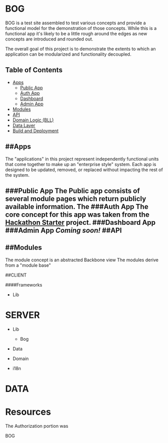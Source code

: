 BOG
===
BOG is a test site assembled to test various concepts and provide a functional model for the demonstration of those concepts.  While this is a functional app it's likely to be a little rough around the edges as new concepts are introduced and rounded out.

The overall goal of this project is to demonstrate the extents to which an application can be modularized and functionality decoupled.

Table of Contents
-----------------
- [Apps](#apps)
    - [Public App](#public-app)
    - [Auth App](#auth-app)
    - [Dashboard](#dash-app)
    - [Admin App](#admin-app)
- [Modules](#overview-modules)
- [API](#overview-api)
- [Domain Logic (BLL)](#overview-bll)
- [Data Layer](#overview-dal)
- [Build and Deployment](#overview-ci)

##Apps
---
The "applications" in this project represent independently functional units that come together to make up an "enterprise style" system.  Each app is designed to be updated, removed, or replaced without impacting the rest of the system.

###Public App
The Public app consists of several module pages which return publicly available information.  The
###Auth App
The core concept for this app was taken from the [Hackathon Starter](https://github.com/sahat/hackathon-starter) project.
###Dashboard App
###Admin App
    *Coming soon!*
##API
---

##Modules
---
The module concept is an abstracted Backbone view
The modules derive from a "module base"

##CLIENT

####Frameworks

* Lib

SERVER
====
* Lib
    * Bog

* Data
* Domain
* i18n

DATA
===

Resources
===
The Authorization portion was

BOG
